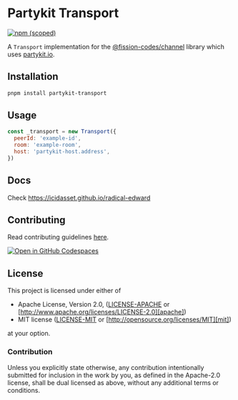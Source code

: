 # Partykit Transport

[![npm (scoped)](https://img.shields.io/npm/v/partykit-transport)](https://www.npmjs.com/package/partykit-transport)

A `Transport` implementation for the [@fission-codes/channel](https://github.com/fission-codes/stack/tree/main/packages/channel) library which uses [partykit.io](https://partykit.io).

## Installation

```bash
pnpm install partykit-transport
```

## Usage

```js
const _transport = new Transport({
  peerId: 'example-id',
  room: 'example-room',
  host: 'partykit-host.address',
})
```

## Docs

Check <https://icidasset.github.io/radical-edward>

## Contributing

Read contributing guidelines [here](../../.github/CONTRIBUTING.md).

[![Open in GitHub Codespaces](https://github.com/codespaces/badge.svg)](https://codespaces.new/icidasset/radical-edward)

## License

This project is licensed under either of

- Apache License, Version 2.0, ([LICENSE-APACHE](../../LICENSE-APACHE) or
  [http://www.apache.org/licenses/LICENSE-2.0][apache])
- MIT license ([LICENSE-MIT](../../LICENSE-MIT) or
  [http://opensource.org/licenses/MIT][mit])

at your option.

### Contribution

Unless you explicitly state otherwise, any contribution intentionally
submitted for inclusion in the work by you, as defined in the Apache-2.0
license, shall be dual licensed as above, without any additional terms or
conditions.

[apache]: https://www.apache.org/licenses/LICENSE-2.0
[mit]: http://opensource.org/licenses/MIT

